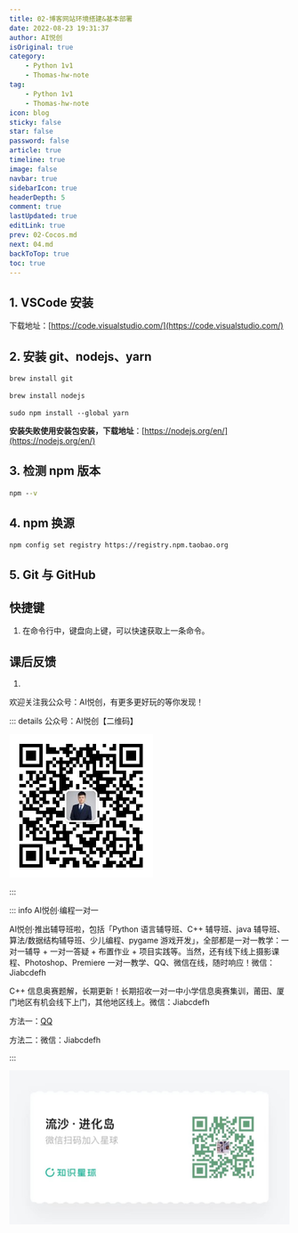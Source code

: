 ```yaml
---
title: 02-博客网站环境搭建&基本部署
date: 2022-08-23 19:31:37
author: AI悦创
isOriginal: true
category:
    - Python 1v1
    - Thomas-hw-note
tag:
    - Python 1v1
    - Thomas-hw-note
icon: blog
sticky: false
star: false
password: false
article: true
timeline: true
image: false
navbar: true
sidebarIcon: true
headerDepth: 5
comment: true
lastUpdated: true
editLink: true
prev: 02-Cocos.md
next: 04.md
backToTop: true
toc: true
---
```


## 1. VSCode 安装

下载地址：[https://code.visualstudio.com/](https://code.visualstudio.com/)



## 2. 安装 git、nodejs、yarn

```cmd
brew install git
```

```cmd
brew install nodejs
```

```yarn
sudo npm install --global yarn
```

**安装失败使用安装包安装，下载地址**：[https://nodejs.org/en/](https://nodejs.org/en/)

## 3. 检测 npm 版本

```cmd
npm --v
```

## 4. npm 换源

```npm
npm config set registry https://registry.npm.taobao.org
```

## 5. Git 与 GitHub



## 快捷键

1. 在命令行中，键盘向上键，可以快速获取上一条命令。



## 课后反馈

1. 







欢迎关注我公众号：AI悦创，有更多更好玩的等你发现！

::: details 公众号：AI悦创【二维码】

![](/gzh.jpg)

:::

::: info AI悦创·编程一对一

AI悦创·推出辅导班啦，包括「Python 语言辅导班、C++ 辅导班、java 辅导班、算法/数据结构辅导班、少儿编程、pygame 游戏开发」，全部都是一对一教学：一对一辅导 + 一对一答疑 + 布置作业 + 项目实践等。当然，还有线下线上摄影课程、Photoshop、Premiere 一对一教学、QQ、微信在线，随时响应！微信：Jiabcdefh

C++ 信息奥赛题解，长期更新！长期招收一对一中小学信息奥赛集训，莆田、厦门地区有机会线下上门，其他地区线上。微信：Jiabcdefh

方法一：[QQ](http://wpa.qq.com/msgrd?v=3&uin=1432803776&site=qq&menu=yes)

方法二：微信：Jiabcdefh

:::

![](/zsxq.jpg)











